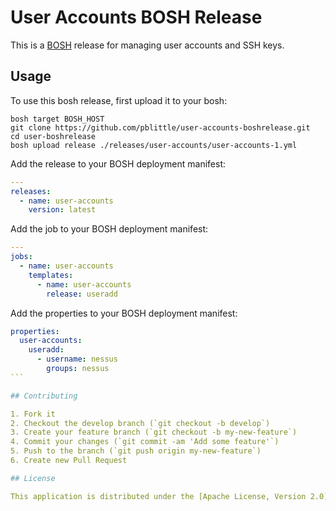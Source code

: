 # User Accounts BOSH Release

This is a [BOSH](https://bosh.io) release for managing user accounts and SSH keys.

## Usage

To use this bosh release, first upload it to your bosh:

``` shell
bosh target BOSH_HOST
git clone https://github.com/pblittle/user-accounts-boshrelease.git
cd user-boshrelease
bosh upload release ./releases/user-accounts/user-accounts-1.yml
```

Add the release to your BOSH deployment manifest:

``` yaml
---
releases:
  - name: user-accounts
    version: latest
```

Add the job to your BOSH deployment manifest:

``` yaml
---
jobs:
  - name: user-accounts
    templates:
      - name: user-accounts
        release: useradd
```

Add the properties to your BOSH deployment manifest:

```` yaml
properties:
  user-accounts:
    useradd:
      - username: nessus
        groups: nessus
```

## Contributing

1. Fork it
2. Checkout the develop branch (`git checkout -b develop`)
3. Create your feature branch (`git checkout -b my-new-feature`)
4. Commit your changes (`git commit -am 'Add some feature'`)
5. Push to the branch (`git push origin my-new-feature`)
6. Create new Pull Request

## License

This application is distributed under the [Apache License, Version 2.0](https://www.apache.org/licenses/LICENSE-2.0).
